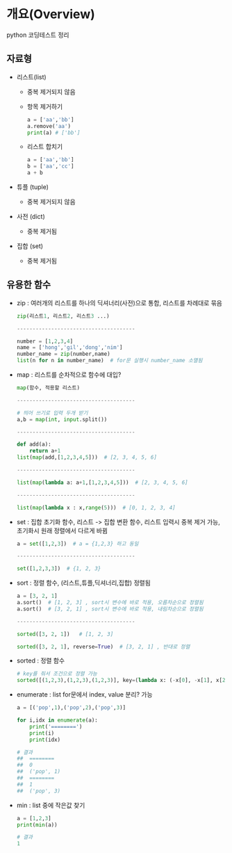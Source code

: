 # 개요(Overview)
python 코딩테스트 정리

## 자료형

- 리스트(list)

    - 중복 제거되지 않음
    
    - 항목 제거하기
        
        ```python
        a = ['aa','bb']
        a.remove('aa')
        print(a) # ['bb']
        ```
      
    - 리스트 합치기
    
        ```python
        a = ['aa','bb']
        b = ['aa','cc']
        a + b
        ```

- 튜플 (tuple)

    - 중복 제거되지 않음

- 사전 (dict)

    - 중복 제거됨

- 집합 (set)

    - 중복 제거됨

## 유용한 함수
- zip : 여러개의 리스트를 하나의 딕셔너리(사전)으로 통합, 리스트를 차례대로 묶음

    ```python
    zip(리스트1, 리스트2, 리스트3 ...)

    --------------------------------------

    number = [1,2,3,4]
    name = ['hong','gil','dong','nim']
    number_name = zip(number,name)
    list(n for n in number_name)  # for문 실행시 number_name 소멸됨
    ```

- map : 리스트를 순차적으로 함수에 대입?

    ```python
    map(함수, 적용할 리스트)

    --------------------------------------

    # 띄어 쓰기로 입력 두개 받기
    a,b = map(int, input.split())

    --------------------------------------

    def add(a):
        return a+1
    list(map(add,[1,2,3,4,5]))  # [2, 3, 4, 5, 6]

    --------------------------------------

    list(map(lambda a: a+1,[1,2,3,4,5]))  # [2, 3, 4, 5, 6]

    --------------------------------------

    list(map(lambda x : x,range(5)))  # [0, 1, 2, 3, 4]
    ```

- set : 집합 초기화 함수, 리스트 -> 집합 변환 함수, 리스트 입력시 중복 제거 가능, 초기화시 원래 정렬에서 다르게 바뀜

    ```python
    a = set([1,2,3])  # a = {1,2,3} 하고 동일

    --------------------------------------

    set([1,2,3,3])  # {1, 2, 3}
    ```

- sort : 정렬 함수, (리스트,튜플,딕셔너리,집합) 정렬됨

    ```python
    a = [3, 2, 1]
    a.sort()  # [1, 2, 3] , sort시 변수에 바로 적용, 오름차순으로 정렬됨
    a.sort()  # [3, 2, 1] , sort시 변수에 바로 적용, 내림차순으로 정렬됨

    --------------------------------------

    sorted([3, 2, 1])   # [1, 2, 3]

    sorted([3, 2, 1], reverse=True)  # [3, 2, 1] , 반대로 정렬
    ```
  
  
- sorted : 정렬 함수 

    ```python
    # key를 줘서 조건으로 정렬 가능
    sorted([(1,2,3),(1,2,3),(1,2,3)], key=(lambda x: (-x[0], -x[1], x[2])), reverse=True)
    ```
  

- enumerate : list for문에서 index, value 분리? 가능

    ```python
    a = [('pop',1),('pop',2),('pop',3)]

    for i,idx in enumerate(a):
        print('========')
        print(i)
        print(idx)

    # 결과
    ##  ========
    ##  0
    ##  ('pop', 1)
    ##  ========
    ##  1
    ##  ('pop', 3)
    ```

- min : list 중에 작은값 찾기
    ```python
    a = [1,2,3]
    print(min(a))

    # 결과
    1
    ```
